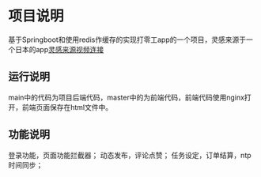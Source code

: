 # 项目说明
基于Springboot和使用redis作缓存的实现打零工app的一个项目，灵感来源于一个日本的app[灵感来源视频连接](https://www.bilibili.com/video/BV1RP411v7j6/)
## 运行说明
main中的代码为项目后端代码，master中的为前端代码，前端代码使用nginx打开，前端页面保存在html文件中。
## 功能说明
登录功能，页面功能拦截器；
动态发布，评论点赞；
任务设定，订单结算，ntp时间同步；

